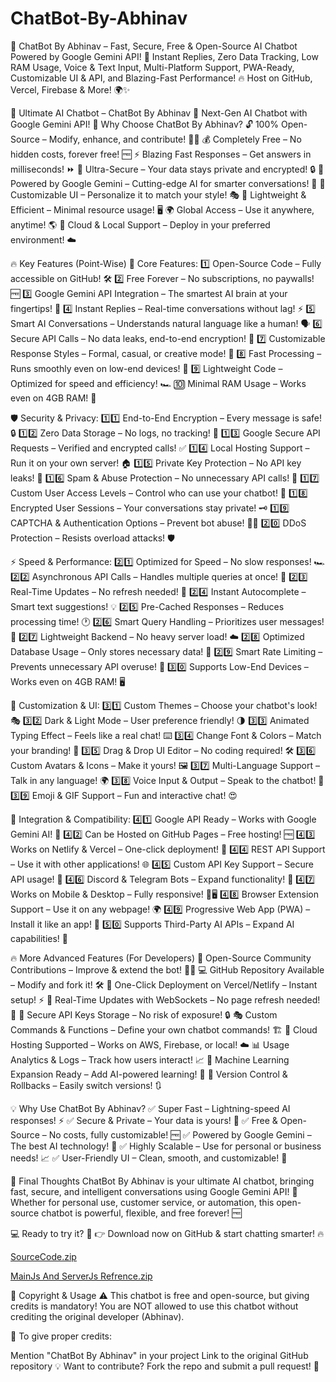 # ChatBot-By-Abhinav
🚀 ChatBot By Abhinav – Fast, Secure, Free &amp; Open-Source AI Chatbot Powered by Google Gemini API! 💬 Instant Replies, Zero Data Tracking, Low RAM Usage, Voice &amp; Text Input, Multi-Platform Support, PWA-Ready, Customizable UI &amp; API, and Blazing-Fast Performance! 🔥 Host on GitHub, Vercel, Firebase &amp; More! 🌍✨

🚀 Ultimate AI Chatbot – ChatBot By Abhinav
🌟 Next-Gen AI Chatbot with Google Gemini API!
💎 Why Choose ChatBot By Abhinav?
🔓 100% Open-Source – Modify, enhance, and contribute! 👨‍💻
💰 Completely Free – No hidden costs, forever free! 🆓
⚡ Blazing Fast Responses – Get answers in milliseconds! ⏩
🔐 Ultra-Secure – Your data stays private and encrypted! 🔒
🧠 Powered by Google Gemini – Cutting-edge AI for smarter conversations! 🤖
🎨 Customizable UI – Personalize it to match your style! 🎭
📂 Lightweight & Efficient – Minimal resource usage! 🖥️
🌍 Global Access – Use it anywhere, anytime! 🌎
📡 Cloud & Local Support – Deploy in your preferred environment! ☁️

🔥 Key Features (Point-Wise)
📖 Core Features:
1️⃣ Open-Source Code – Fully accessible on GitHub! 🛠️
2️⃣ Free Forever – No subscriptions, no paywalls! 🆓
3️⃣ Google Gemini API Integration – The smartest AI brain at your fingertips! 🧠
4️⃣ Instant Replies – Real-time conversations without lag! ⚡
5️⃣ Smart AI Conversations – Understands natural language like a human! 🗣️
6️⃣ Secure API Calls – No data leaks, end-to-end encryption! 🔐
7️⃣ Customizable Response Styles – Formal, casual, or creative mode! 🎨
8️⃣ Fast Processing – Runs smoothly even on low-end devices! 🚀
9️⃣ Lightweight Code – Optimized for speed and efficiency! 🏎️
🔟 Minimal RAM Usage – Works even on 4GB RAM! 💾

🛡️ Security & Privacy:
1️⃣1️⃣ End-to-End Encryption – Every message is safe! 🔒
1️⃣2️⃣ Zero Data Storage – No logs, no tracking! 🚫
1️⃣3️⃣ Google Secure API Requests – Verified and encrypted calls! ✅
1️⃣4️⃣ Local Hosting Support – Run it on your own server! 🏠
1️⃣5️⃣ Private Key Protection – No API key leaks! 🔑
1️⃣6️⃣ Spam & Abuse Protection – No unnecessary API calls! 🚷
1️⃣7️⃣ Custom User Access Levels – Control who can use your chatbot! 🛑
1️⃣8️⃣ Encrypted User Sessions – Your conversations stay private! 🗝️
1️⃣9️⃣ CAPTCHA & Authentication Options – Prevent bot abuse! 🤖❌
2️⃣0️⃣ DDoS Protection – Resists overload attacks! 🛡️

⚡ Speed & Performance:
2️⃣1️⃣ Optimized for Speed – No slow responses! 🏎️
2️⃣2️⃣ Asynchronous API Calls – Handles multiple queries at once! 🔁
2️⃣3️⃣ Real-Time Updates – No refresh needed! 🔄
2️⃣4️⃣ Instant Autocomplete – Smart text suggestions! 💡
2️⃣5️⃣ Pre-Cached Responses – Reduces processing time! 🕐
2️⃣6️⃣ Smart Query Handling – Prioritizes user messages! 🎯
2️⃣7️⃣ Lightweight Backend – No heavy server load! ☁️
2️⃣8️⃣ Optimized Database Usage – Only stores necessary data! 💾
2️⃣9️⃣ Smart Rate Limiting – Prevents unnecessary API overuse! 🚦
3️⃣0️⃣ Supports Low-End Devices – Works even on 4GB RAM! 🖥️

🎨 Customization & UI:
3️⃣1️⃣ Custom Themes – Choose your chatbot's look! 🎭
3️⃣2️⃣ Dark & Light Mode – User preference friendly! 🌗
3️⃣3️⃣ Animated Typing Effect – Feels like a real chat! ⌨️
3️⃣4️⃣ Change Font & Colors – Match your branding! 🎨
3️⃣5️⃣ Drag & Drop UI Editor – No coding required! 🛠️
3️⃣6️⃣ Custom Avatars & Icons – Make it yours! 🖼️
3️⃣7️⃣ Multi-Language Support – Talk in any language! 🌍
3️⃣8️⃣ Voice Input & Output – Speak to the chatbot! 🎤
3️⃣9️⃣ Emoji & GIF Support – Fun and interactive chat! 😍

🔄 Integration & Compatibility:
4️⃣1️⃣ Google API Ready – Works with Google Gemini AI! 🧠
4️⃣2️⃣ Can be Hosted on GitHub Pages – Free hosting! 🆓
4️⃣3️⃣ Works on Netlify & Vercel – One-click deployment! 🚀
4️⃣4️⃣ REST API Support – Use it with other applications! 🌐
4️⃣5️⃣ Custom API Key Support – Secure API usage! 🔑
4️⃣6️⃣ Discord & Telegram Bots – Expand functionality! 💬
4️⃣7️⃣ Works on Mobile & Desktop – Fully responsive! 📱🖥️
4️⃣8️⃣ Browser Extension Support – Use it on any webpage! 🌍
4️⃣9️⃣ Progressive Web App (PWA) – Install it like an app! 📲
5️⃣0️⃣ Supports Third-Party AI APIs – Expand AI capabilities! 🤯

🔥 More Advanced Features (For Developers)
🔧 Open-Source Community Contributions – Improve & extend the bot! 👨‍💻
💻 GitHub Repository Available – Modify and fork it! 🛠️
🚀 One-Click Deployment on Vercel/Netlify – Instant setup! ⚡
🔄 Real-Time Updates with WebSockets – No page refresh needed! 🔄
🔑 Secure API Keys Storage – No risk of exposure! 🔒
🎭 Custom Commands & Functions – Define your own chatbot commands! 🏗️
📡 Cloud Hosting Supported – Works on AWS, Firebase, or local! ☁️
📊 Usage Analytics & Logs – Track how users interact! 📈
🎯 Machine Learning Expansion Ready – Add AI-powered learning! 🤖
🔄 Version Control & Rollbacks – Easily switch versions! 🔃

💡 Why Use ChatBot By Abhinav?
✅ Super Fast – Lightning-speed AI responses! ⚡
✅ Secure & Private – Your data is yours! 🔐
✅ Free & Open-Source – No costs, fully customizable! 🆓
✅ Powered by Google Gemini – The best AI technology! 🧠
✅ Highly Scalable – Use for personal or business needs! 📈
✅ User-Friendly UI – Clean, smooth, and customizable! 🎨

🎉 Final Thoughts
ChatBot By Abhinav is your ultimate AI chatbot, bringing fast, secure, and intelligent conversations using Google Gemini API! 🚀 Whether for personal use, customer service, or automation, this open-source chatbot is powerful, flexible, and free forever! 🆓

💻 Ready to try it? 🚀
👉 Download now on GitHub & start chatting smarter! 🔥

[SourceCode.zip](https://github.com/user-attachments/files/19147849/SourceCode.zip)


[MainJs And ServerJs Refrence.zip](https://github.com/user-attachments/files/19147850/MainJs.And.ServerJs.Refrence.zip)



📜 Copyright & Usage
⚠️ This chatbot is free and open-source, but giving credits is mandatory!
You are NOT allowed to use this chatbot without crediting the original developer (Abhinav).

📌 To give proper credits:

Mention "ChatBot By Abhinav" in your project
Link to the original GitHub repository
💡 Want to contribute? Fork the repo and submit a pull request! 🚀

